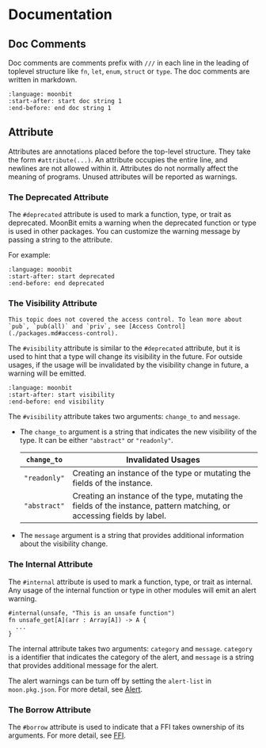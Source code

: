 # Documentation

## Doc Comments

Doc comments are comments prefix with `///` in each line in the leading of toplevel structure like `fn`, `let`, `enum`, `struct` or `type`. The doc comments are written in markdown.

```{literalinclude} /sources/language/src/misc/top.mbt
:language: moonbit
:start-after: start doc string 1
:end-before: end doc string 1

```

## Attribute

Attributes are annotations placed before the top-level structure. They take the form `#attribute(...)`. 
An attribute occupies the entire line, and newlines are not allowed within it. 
Attributes do not normally affect the meaning of programs. Unused attributes will be reported as warnings.

### The Deprecated Attribute

The `#deprecated` attribute is used to mark a function, type, or trait as deprecated. 
MoonBit emits a warning when the deprecated function or type is used in other packages. 
You can customize the warning message by passing a string to the attribute.

For example:

```{literalinclude} /sources/language/src/attributes/top.mbt
:language: moonbit
:start-after: start deprecated
:end-before: end deprecated
  ```

### The Visibility Attribute

```{note}
This topic does not covered the access control. To lean more about `pub`, `pub(all)` and `priv`, see [Access Control](./packages.md#access-control).
```

The `#visibility` attribute is similar to the `#deprecated` attribute, but it is used to hint that a type will change its visibility in the future. 
For outside usages, if the usage will be invalidated by the visibility change in future, a warning will be emitted. 

```{literalinclude} /sources/language/src/attributes/top.mbt
:language: moonbit
:start-after: start visibility
:end-before: end visibility
```

The `#visibility` attribute takes two arguments: `change_to` and `message`.

- The `change_to` argument is a string that indicates the new visibility of the type. It can be either `"abstract"` or `"readonly"`.

  | `change_to` | Invalidated Usages |
  |-------------|--------------------|
  | `"readonly"`  | Creating an instance of the type or mutating the fields of the instance. |
  | `"abstract"`  | Creating an instance of the type, mutating the fields of the instance, pattern matching, or accessing fields by label. |

- The `message` argument is a string that provides additional information about the visibility change.

### The Internal Attribute

The `#internal` attribute is used to mark a function, type, or trait as internal. 
Any usage of the internal function or type in other modules will emit an alert warning.

```
#internal(unsafe, "This is an unsafe function")
fn unsafe_get[A](arr : Array[A]) -> A {
  ...
}
```

The internal attribute takes two arguments: `category` and `message`. 
`category` is a identifier that indicates the category of the alert, and `message` is a string that provides additional message for the alert.

The alert warnings can be turn off by setting the `alert-list` in `moon.pkg.json`.
For more detail, see [Alert](../toolchain/moon/package.md#alert-list).

### The Borrow Attribute

The `#borrow` attribute is used to indicate that a FFI takes ownership of its arguments. For more detail, see [FFI](./ffi.md#The-borrow-attribute).



